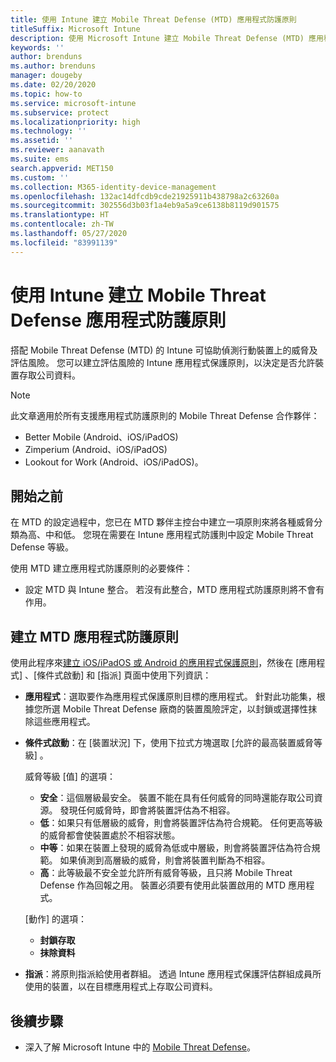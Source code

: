 ```yaml
---
title: 使用 Intune 建立 Mobile Threat Defense (MTD) 應用程式防護原則
titleSuffix: Microsoft Intune
description: 使用 Microsoft Intune 建立 Mobile Threat Defense (MTD) 應用程式防護原則。
keywords: ''
author: brenduns
ms.author: brenduns
manager: dougeby
ms.date: 02/20/2020
ms.topic: how-to
ms.service: microsoft-intune
ms.subservice: protect
ms.localizationpriority: high
ms.technology: ''
ms.assetid: ''
ms.reviewer: aanavath
ms.suite: ems
search.appverid: MET150
ms.custom: ''
ms.collection: M365-identity-device-management
ms.openlocfilehash: 132ac14dfcdb9cde21925911b438798a2c63260a
ms.sourcegitcommit: 302556d3b03f1a4eb9a5a9ce6138b8119d901575
ms.translationtype: HT
ms.contentlocale: zh-TW
ms.lasthandoff: 05/27/2020
ms.locfileid: "83991139"
---
```

# <a name="create-mobile-threat-defense-app-protection-policy-with-intune"></a>使用 Intune 建立 Mobile Threat Defense 應用程式防護原則

搭配 Mobile Threat Defense (MTD) 的 Intune 可協助偵測行動裝置上的威脅及評估風險。 您可以建立評估風險的 Intune 應用程式保護原則，以決定是否允許裝置存取公司資料。

> [!NOTE]
> 此文章適用於所有支援應用程式防護原則的 Mobile Threat Defense 合作夥伴：
>
> - Better Mobile (Android、iOS/iPadOS)
> - Zimperium (Android、iOS/iPadOS)
> - Lookout for Work (Android、iOS/iPadOS)。

## <a name="before-you-begin"></a>開始之前

在 MTD 的設定過程中，您已在 MTD 夥伴主控台中建立一項原則來將各種威脅分類為高、中和低。 您現在需要在 Intune 應用程式防護則中設定 Mobile Threat Defense 等級。

使用 MTD 建立應用程式防護原則的必要條件：

- 設定 MTD 與 Intune 整合。 若沒有此整合，MTD 應用程式防護原則將不會有作用。

## <a name="to-create-an-mtd-app-protection-policy"></a>建立 MTD 應用程式防護原則

使用此程序來[建立 iOS/iPadOS 或 Android 的應用程式保護原則](../apps/app-protection-policies.md#app-protection-policies-for-iosipados-and-android-apps)，然後在 [應用程式]  、[條件式啟動]  和 [指派]  頁面中使用下列資訊：

- **應用程式**：選取要作為應用程式保護原則目標的應用程式。 針對此功能集，根據您所選 Mobile Threat Defense 廠商的裝置風險評定，以封鎖或選擇性抹除這些應用程式。
- **條件式啟動**：在 [裝置狀況]  下，使用下拉式方塊選取 [允許的最高裝置威脅等級]  。

  威脅等級 [值]  的選項：

  - **安全**：這個層級最安全。 裝置不能在具有任何威脅的同時還能存取公司資源。 發現任何威脅時，即會將裝置評估為不相容。
  - **低**：如果只有低層級的威脅，則會將裝置評估為符合規範。 任何更高等級的威脅都會使裝置處於不相容狀態。
  - **中等**：如果在裝置上發現的威脅為低或中層級，則會將裝置評估為符合規範。 如果偵測到高層級的威脅，則會將裝置判斷為不相容。
  - **高**：此等級最不安全並允許所有威脅等級，且只將 Mobile Threat Defense 作為回報之用。 裝置必須要有使用此裝置啟用的 MTD 應用程式。

  [動作]  的選項：

  - **封鎖存取**
  - **抹除資料**

- **指派**：將原則指派給使用者群組。  透過 Intune 應用程式保護評估群組成員所使用的裝置，以在目標應用程式上存取公司資料。

## <a name="next-steps"></a>後續步驟

- 深入了解 Microsoft Intune 中的 [Mobile Threat Defense](mobile-threat-defense.md)。
